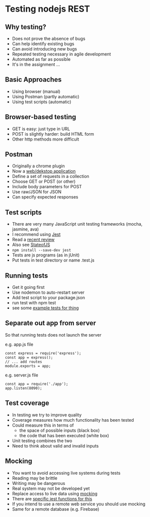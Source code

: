 # Testing nodejs REST 


## Why testing?


- Does not prove the absence of bugs
- Can help identify existing bugs
- Can avoid introducing new bugs
- Repeated testing necessary in agile development
- Automated as far as possible
- It's in the assignment ...



## Basic Approaches

- Using browser (manual)
- Using Postman (partly automatic)
- Using test scripts (automatic)


## Browser-based testing

- GET is easy: just type in URL
- POST is slightly harder: build HTML form
- Other http methods more difficult


## Postman

- Originally a chrome plugin
- Now a [web/dekstop application](https://www.postman.com/)
- Define a set of requests in a collection
- Choose GET or POST (or other)
- Include body parameters for POST
- Use raw/JSON for JSON
- Can specify expected responses


## Test scripts

- There are very many JavaScript unit testing frameworks (mocha, jasmine, ava)
- I recommend using [Jest](https://jestjs.io/)
- Read a [recent review](https://raygun.com/blog/javascript-unit-testing-frameworks/)
- Also see [StateofJS](https://2024.stateofjs.com/en-US/libraries/testing/)
- `npm install --save-dev jest`
- Tests are js programs (as in jUnit)
- Put tests in test directory or name .test.js


## Running tests

- Get it going first
- Use nodemon to auto-restart server
- Add test script to your package.json
- run test with npm test
- see some [example tests for thing](https://github.com/stevenaeola/proglectures_js/blob/main/nodejs_testing/app.test.js) 


## Separate out app from server

So that running tests does not launch the server

e.g. app.js file
```
const express = require('express');
const app = express();
// ... add routes
module.exports = app;

```
e.g. server.js file
```
const app = require('./app');
app.listen(8090);

```


## Test coverage

- In testing we try to improve quality
- Coverage measures how much functionality has been tested
- Could measure this in terms of
  - the space of possible inputs (black box)
  - the code that has been executed (white box)
- Unit testing combines the two
- Need to think about  valid and invalid inputs


## Mocking

- You want to avoid accessing live systems during tests
- Reading may be brittle
- Writing may be dangerous
- Real system may not be developed yet
- Replace access to live data using [mocking](https://en.wikipedia.org/wiki/Mock_object)
- There are [specific jest functions for this](https://jestjs.io/docs/en/mock-functions.html)
- If you intend to use a remote web service you should use mocking
- Same for a remote database (e.g. Firebase) 

